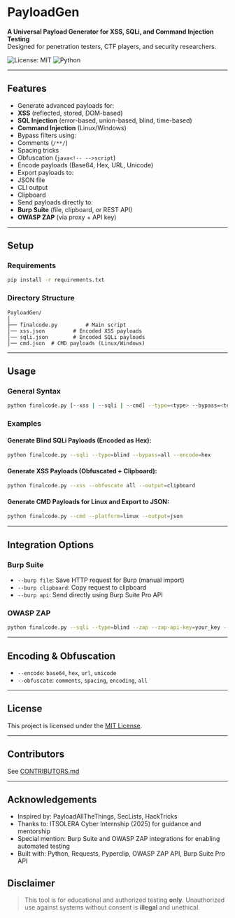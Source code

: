 
# PayloadGen   
**A Universal Payload Generator for XSS, SQLi, and Command Injection Testing**  
Designed for penetration testers, CTF players, and security researchers.

![License: MIT](https://img.shields.io/badge/License-MIT-yellow.svg)
![Python](https://img.shields.io/badge/Python-3.8%2B-blue.svg)

---

##  Features

-  Generate advanced payloads for:
  - **XSS** (reflected, stored, DOM-based)
  - **SQL Injection** (error-based, union-based, blind, time-based)
  - **Command Injection** (Linux/Windows)
-  Bypass filters using:
  - Comments (`/**/`)
  - Spacing tricks
  - Obfuscation (`java<!-- -->script`)
-  Encode payloads (Base64, Hex, URL, Unicode)
-  Export payloads to:
  - JSON file
  - CLI output
  - Clipboard
-  Send payloads directly to:
  - **Burp Suite** (file, clipboard, or REST API)
  - **OWASP ZAP** (via proxy + API key)

---

##  Setup

### Requirements

```bash
pip install -r requirements.txt
````

### Directory Structure

```
PayloadGen/
│
├── finalcode.py         # Main script
│── xss.json         # Encoded XSS payloads
│── sqli.json        # Encoded SQLi payloads
│── cmd.json  # CMD payloads (Linux/Windows)
```

---

##  Usage

### General Syntax

```bash
python finalcode.py [--xss | --sqli | --cmd] --type=<type> --bypass=<technique> --encode=<method>
```

### Examples

####  Generate Blind SQLi Payloads (Encoded as Hex):

```bash
python finalcode.py --sqli --type=blind --bypass=all --encode=hex
```

####  Generate XSS Payloads (Obfuscated + Clipboard):

```bash
python finalcode.py --xss --obfuscate all --output=clipboard
```

#### Generate CMD Payloads for Linux and Export to JSON:

```bash
python finalcode.py --cmd --platform=linux --output=json
```

---

##  Integration Options

### Burp Suite

* `--burp file`: Save HTTP request for Burp (manual import)
* `--burp clipboard`: Copy request to clipboard
* `--burp api`: Send directly using Burp Suite Pro API

### OWASP ZAP

```bash
python finalcode.py --sqli --type=blind --zap --zap-api-key=your_key --target=http://example.com --param=input
```

---

##  Encoding & Obfuscation

* `--encode`: `base64`, `hex`, `url`, `unicode`
* `--obfuscate`: `comments`, `spacing`, `encoding`, `all`

---

## License

This project is licensed under the [MIT License](LICENSE).

---

##  Contributors

See [CONTRIBUTORS.md](CONTRIBUTORS.md)

---
## Acknowledgements

* Inspired by: PayloadAllTheThings, SecLists, HackTricks  
* Thanks to: ITSOLERA Cyber Internship (2025) for guidance and mentorship  
* Special mention: Burp Suite and OWASP ZAP integrations for enabling automated testing  
* Built with: Python, Requests, Pyperclip, OWASP ZAP API, Burp Suite Pro API


##  Disclaimer

> This tool is for educational and authorized testing **only**.
> Unauthorized use against systems without consent is **illegal** and unethical.
